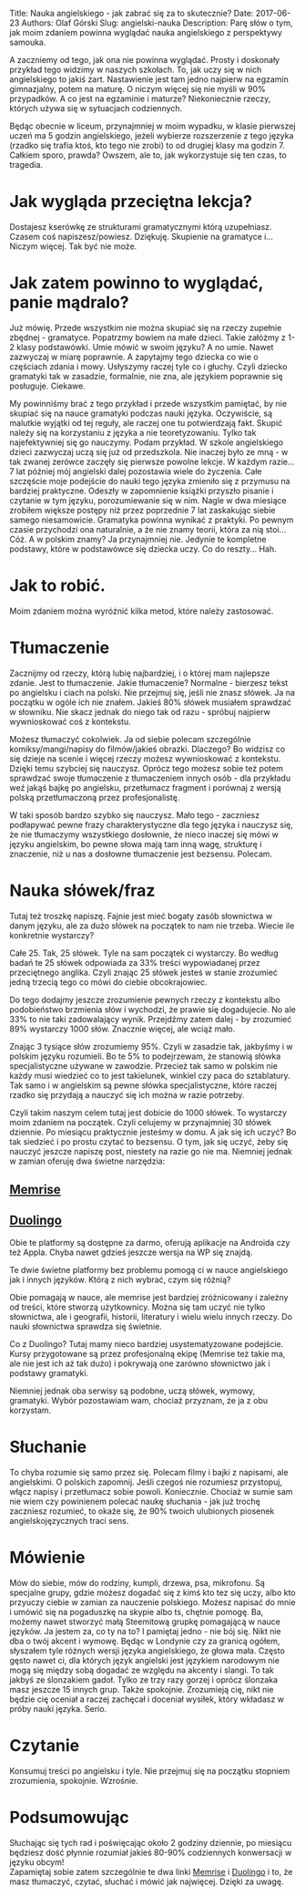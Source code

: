 Title:  Nauka angielskiego - jak zabrać się za to skutecznie? 
Date:   2017-06-23
Authors: Olaf Górski
Slug: angielski-nauka
Description: Parę słów o tym, jak moim zdaniem powinna wyglądać nauka angielskiego z perspektywy samouka.

A zaczniemy od tego, jak ona nie powinna wyglądać. Prosty i doskonały przykład tego widzimy w naszych szkołach. To, jak uczy się w nich angielskiego to jakiś żart. Nastawienie jest tam jedno najpierw na egzamin gimnazjalny, potem na maturę. O niczym więcej się nie myśli w 90% przypadków. A co jest na egzaminie i maturze? Niekoniecznie rzeczy, których używa się w sytuacjach codziennych.

Będąc obecnie w liceum, przynajmniej w moim wypadku, w klasie pierwszej uczeń ma 5 godzin angielskiego, jeżeli wybierze rozszerzenie z tego języka (rzadko się trafia ktoś, kto tego nie zrobi) to od drugiej klasy ma godzin 7. Całkiem sporo, prawda? Owszem, ale to, jak wykorzystuje się ten czas, to tragedia.

# Jak wygląda przeciętna lekcja?

Dostajesz kserówkę ze strukturami gramatycznymi którą uzupełniasz. Czasem coś napiszesz/powiesz. Dziękuję. Skupienie na gramatyce i... Niczym więcej. Tak być nie może.

# Jak zatem powinno to wyglądać, panie mądralo?

Już mówię. Przede wszystkim nie można skupiać się na rzeczy zupełnie zbędnej - gramatyce. Popatrzmy bowiem na małe dzieci. Takie załóżmy z 1-2 klasy podstawówki. Umie mówić w swoim języku? A no umie. Nawet zazwyczaj w miarę poprawnie. A zapytajmy tego dziecka co wie o częściach zdania i mowy. Usłyszymy raczej tyle co i głuchy. Czyli dziecko gramatyki tak w zasadzie, formalnie, nie zna, ale językiem poprawnie się posługuje. Ciekawe.

My powinniśmy brać z tego przykład i przede wszystkim pamiętać, by nie skupiać się na nauce gramatyki podczas nauki języka. Oczywiście, są malutkie wyjątki od tej reguły, ale raczej one tu potwierdzają fakt. Skupić należy się na korzystaniu z języka a nie teoretyzowaniu. Tylko tak najefektywniej się go nauczymy. Podam przykład. W szkole angielskiego dzieci zazwyczaj uczą się już od przedszkola. Nie inaczej było ze mną - w tak zwanej zerówce zaczęły się pierwsze powolne lekcje. W każdym razie... 7 lat później mój angielski dalej pozostawia wiele do życzenia. Całe szczęście moje podejście do nauki tego języka zmieniło się z przymusu na bardziej praktyczne. Odeszły w zapomnienie książki przyszło pisanie i czytanie w tym języku, porozumiewanie się w nim. Nagle w dwa miesiące zrobiłem większe postępy niż przez poprzednie 7 lat zaskakując siebie samego niesamowicie. Gramatyka powinna wynikać z praktyki. Po pewnym czasie przychodzi ona naturalnie, a że nie znamy teorii, która za nią stoi... Cóż. A w polskim znamy? Ja przynajmniej nie. Jedynie te kompletne podstawy, które w podstawówce się dziecka uczy. Co do reszty... Hah.

# Jak to robić.

Moim zdaniem można wyróżnić kilka metod, które należy zastosować.

# Tłumaczenie

Zacznijmy od rzeczy, którą lubię najbardziej, i o której mam najlepsze zdanie. Jest to tłumaczenie. Jakie tłumaczenie? Normalne - bierzesz tekst po angielsku i ciach na polski. Nie przejmuj się, jeśli nie znasz słówek. Ja na początku w ogóle ich nie znałem. Jakieś 80% słówek musiałem sprawdzać w słowniku. Nie skacz jednak do niego tak od razu - spróbuj najpierw wywnioskować coś z kontekstu.

Możesz tłumaczyć cokolwiek. Ja od siebie polecam szczególnie komiksy/mangi/napisy do filmów/jakieś obrazki. Dlaczego? Bo widzisz co się dzieje na scenie i więcej rzeczy możesz wywnioskować z kontekstu. Dzięki temu szybciej się nauczysz. Oprócz tego możesz sobie też potem sprawdzać swoje tłumaczenie z tłumaczeniem innych osób - dla przykładu weź jakąś bajkę po angielsku, przetłumacz fragment i porównaj z wersją polską przetłumaczoną przez profesjonalistę.

W taki sposób bardzo szybko się nauczysz. Mało tego - zaczniesz podłapywać pewne frazy charakterystyczne dla tego języka i nauczysz się, że nie tłumaczymy wszystkiego dosłownie, że nieco inaczej się mówi w języku angielskim, bo pewne słowa mają tam inną wagę, strukturę i znaczenie, niż u nas a dosłowne tłumaczenie jest bezsensu. Polecam.

# Nauka słówek/fraz

Tutaj też troszkę napiszę. Fajnie jest mieć bogaty zasób słownictwa w danym języku, ale za dużo słówek na początek to nam nie trzeba. Wiecie ile konkretnie wystarczy?

Całe 25\. Tak, 25 słówek. Tyle na sam początek ci wystarczy. Bo według badań te 25 słówek odpowiada za 33% treści wypowiadanej przez przeciętnego anglika. Czyli znając 25 słówek jesteś w stanie zrozumieć jedną trzecią tego co mówi do ciebie obcokrajowiec.

Do tego dodajmy jeszcze zrozumienie pewnych rzeczy z kontekstu albo podobieństwo brzmienia słów i wychodzi, że prawie się dogadujecie. No ale 33% to nie taki zadowalający wynik. Przejdźmy zatem dalej - by zrozumieć 89% wystarczy 1000 słów. Znacznie więcej, ale wciąż mało.

Znając 3 tysiące słów zrozumiemy 95%. Czyli w zasadzie tak, jakbyśmy i w polskim języku rozumieli. Bo te 5% to podejrzewam, że stanowią słówka specjalistyczne używane w zawodzie. Przecież tak samo w polskim nie każdy musi wiedzieć co to jest takielunek, winkiel czy paca do sztablatury. Tak samo i w angielskim są pewne słówka specjalistyczne, które raczej rzadko się przydają a nauczyć się ich można w razie potrzeby.

Czyli takim naszym celem tutaj jest dobicie do 1000 słówek. To wystarczy moim zdaniem na początek. Czyli celujemy w przynajmniej 30 słówek dziennie. Po miesiącu praktycznie jesteśmy w domu. A jak się ich uczyć? Bo tak siedzieć i po prostu czytać to bezsensu. O tym, jak się uczyć, żeby się nauczyć jeszcze napiszę post, niestety na razie go nie ma. Niemniej jednak w zamian oferuję dwa świetne narzędzia:  

## [Memrise](https://memrise.com)

## [Duolingo](https://duolingo.com)

Obie te platformy są dostępne za darmo, oferują aplikacje na Androida czy też Appla. Chyba nawet gdzieś jeszcze wersja na WP się znajdą.

Te dwie świetne platformy bez problemu pomogą ci w nauce angielskiego jak i innych języków. Którą z nich wybrać, czym się różnią?

Obie pomagają w nauce, ale memrise jest bardziej zróżnicowany i zależny od treści, które stworzą użytkownicy. Można się tam uczyć nie tylko słownictwa, ale i geografii, historii, literatury i wielu wielu innych rzeczy. Do nauki słownictwa sprawdza się świetnie.

Co z Duolingo? Tutaj mamy nieco bardziej usystematyzowane podejście. Kursy przygotowane są przez profesjonalną ekipę (Memrise też takie ma, ale nie jest ich aż tak dużo) i pokrywają one zarówno słownictwo jak i podstawy gramatyki.

Niemniej jednak oba serwisy są podobne, uczą słówek, wymowy, gramatyki. Wybór pozostawiam wam, chociaż przyznam, że ja z obu korzystam.

# Słuchanie

To chyba rozumie się samo przez się. Polecam filmy i bajki z napisami, ale angielskimi. O polskich zapomnij. Jeśli czegoś nie rozumiesz przystopuj, włącz napisy i przetłumacz sobie powoli. Koniecznie. Chociaż w sumie sam nie wiem czy powinienem polecać naukę słuchania - jak już trochę zaczniesz rozumieć, to okaże się, że 90% twoich ulubionych piosenek angielskojęzycznych traci sens.

# Mówienie

Mów do siebie, mów do rodziny, kumpli, drzewa, psa, mikrofonu. Są specjalne grupy, gdzie możesz dogadać się z kimś kto tez się uczy, albo kto przyuczy ciebie w zamian za nauczenie polskiego. Możesz napisać do mnie i umówić się na pogaduszkę na skypie albo ts, chętnie pomogę. Ba, możemy nawet stworzyć małą Steemitową grupkę pomagającą w nauce języków. Ja jestem za, co ty na to? I pamiętaj jedno - nie bój się. Nikt nie dba o twój akcent i wymowę. Będąc w Londynie czy za granicą ogółem, słyszałem tyle różnych wersji języka angielskiego, że głowa mała. Często gęsto nawet ci, dla których język angielski jest językiem narodowym nie mogą się między sobą dogadać ze względu na akcenty i slangi. To tak jakbyś ze ślonzakiem gadoł. Tylko ze trzy razy gorzej i oprócz ślonzaka masz jeszcze 15 innych grup. Także spokojnie. Zrozumieją cię, nikt nie będzie cię oceniał a raczej zachęcał i doceniał wysiłek, który wkładasz w próby nauki języka. Serio.

# Czytanie

Konsumuj treści po angielsku i tyle. Nie przejmuj się na początku stopniem zrozumienia, spokojnie. Wzrośnie.

# Podsumowując

Słuchając się tych rad i poświęcając około 2 godziny dziennie, po miesiącu będziesz dość płynnie rozumiał jakieś 80-90% codziennych konwersacji w języku obcym!  
Zapamiętaj sobie zatem szczególnie te dwa linki [Memrise](https://memrise.com) i [Duolingo](https://duolingo.com) i to, że masz tłumaczyć, czytać, słuchać i mówić jak najwięcej. Dzięki za uwagę.
